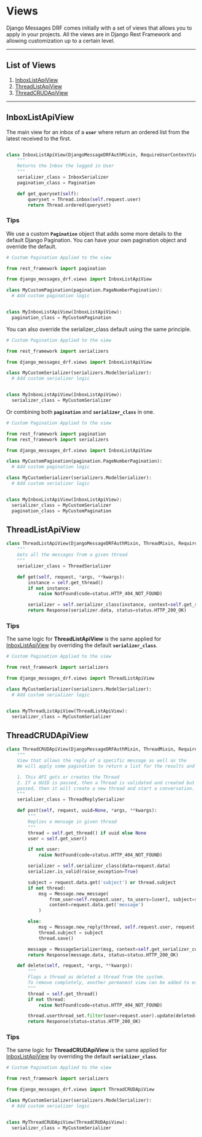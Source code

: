 # Views

Django Messages DRF comes initially with a set of views that allows you
to apply in your projects. All the views are in Django Rest Framework and allowing customization
up to a certain level.

---

## List of Views

1. [InboxListApiView](#inboxlistapiview)
2. [ThreadListApiView](#threadlistapiview)
3. [ThreadCRUDApiView](#threadcrudapiview)

---

## __InboxListApiView__

The main view for an inbox of a **`user`** where return an ordered list from the latest received to
the first.

```python

class InboxListApiView(DjangoMessageDRFAuthMixin, RequireUserContextView, ListAPIView):
    """
    Returns the Inbox the logged in User
    """
    serializer_class = InboxSerializer
    pagination_class = Pagination

    def get_queryset(self):
        queryset = Thread.inbox(self.request.user)
        return Thread.ordered(queryset)
```

### Tips

We use a custom **`Pagination`** object that adds some more details to the default Django
Pagination. You can have your own pagination object and override the default.

```python
# Custom Pagination Applied to the view

from rest_framework import pagination

from django_messages_drf.views import InboxListApiView

class MyCustomPagination(pagination.PageNumberPagination):
  # Add custom pagination logic


class MyInboxListApiView(InboxListApiView):
  pagination_class = MyCustomPagination

```

You can also override the serializer_class default using the same principle.

```python
# Custom Pagination Applied to the view

from rest_framework import serializers

from django_messages_drf.views import InboxListApiView

class MyCustomSerializer(serializers.ModelSerializer):
  # Add custom serializer logic


class MyInboxListApiView(InboxListApiView):
  serializer_class = MyCustomSerializer
```

Or combining both **`pagination`** and **`serializer_class`** in one.

```python
# Custom Pagination Applied to the view

from rest_framework import pagination
from rest_framework import serializers

from django_messages_drf.views import InboxListApiView

class MyCustomPagination(pagination.PageNumberPagination):
  # Add custom pagination logic

class MyCustomSerializer(serializers.ModelSerializer):
  # Add custom serializer logic


class MyInboxListApiView(InboxListApiView):
  serializer_class = MyCustomSerializer
  pagination_class = MyCustomPagination
```

## __ThreadListApiView__

```python
class ThreadListApiView(DjangoMessageDRFAuthMixin, ThreadMixin, RequireUserContextView, ListAPIView):
    """
    Gets all the messages from a given thread
    """
    serializer_class = ThreadSerializer

    def get(self, request, *args, **kwargs):
        instance = self.get_thread()
        if not instance:
            raise NotFound(code=status.HTTP_404_NOT_FOUND)

        serializer = self.serializer_class(instance, context=self.get_serializer_context())
        return Response(serializer.data, status=status.HTTP_200_OK)
```

### Tips

The same logic for __ThreadListApiView__ is the same applied for [InboxListApiView](#tips) by
overriding the default **`serializer_class`**.

```python
# Custom Pagination Applied to the view

from rest_framework import serializers

from django_messages_drf.views import ThreadListApiView

class MyCustomSerializer(serializers.ModelSerializer):
  # Add custom serializer logic


class MyThreadListApiView(ThreadListApiView):
  serializer_class = MyCustomSerializer
```

## __ThreadCRUDApiView__

```python
class ThreadCRUDApiView(DjangoMessageDRFAuthMixin, ThreadMixin, RequireUserContextView, APIView):
    """
    View that allows the reply of a specific message as well as the
    We will apply some pagination to return a list for the results and therefore

    1. This API gets or creates the Thread
    2. If a UUID is passed, then a Thread is validated and created but if only a user_id is
    passed, then it will create a new thread and start a conversation.
    """
    serializer_class = ThreadReplySerializer

    def post(self, request, uuid=None, *args, **kwargs):
        """
        Replies a mensage in given thread
        """
        thread = self.get_thread() if uuid else None
        user = self.get_user()

        if not user:
            raise NotFound(code=status.HTTP_404_NOT_FOUND)

        serializer = self.serializer_class(data=request.data)
        serializer.is_valid(raise_exception=True)

        subject = request.data.get('subject') or thread.subject
        if not thread:
            msg = Message.new_message(
                from_user=self.request.user, to_users=[user], subject=subject,
                content=request.data.get('message')
            )

        else:
            msg = Message.new_reply(thread, self.request.user, request.data.get('message'))
            thread.subject = subject
            thread.save()

        message = MessageSerializer(msg, context=self.get_serializer_context())
        return Response(message.data, status=status.HTTP_200_OK)

    def delete(self, request, *args, **kwargs):
        """
        Flags a thread as deleted a thread from the system.
        To remove completely, another permanent view can be added to execute the action.
        """
        thread = self.get_thread()
        if not thread:
            raise NotFound(code=status.HTTP_404_NOT_FOUND)

        thread.userthread_set.filter(user=request.user).update(deleted=True)
        return Response(status=status.HTTP_200_OK)
```

### Tips

The same logic for __ThreadCRUDApiView__ is the same applied for [InboxListApiView](#tips) by
overriding the default **`serializer_class`**.

```python
# Custom Pagination Applied to the view

from rest_framework import serializers

from django_messages_drf.views import ThreadCRUDApiView

class MyCustomSerializer(serializers.ModelSerializer):
  # Add custom serializer logic


class MyThreadCRUDApiView(ThreadCRUDApiView):
  serializer_class = MyCustomSerializer
```
